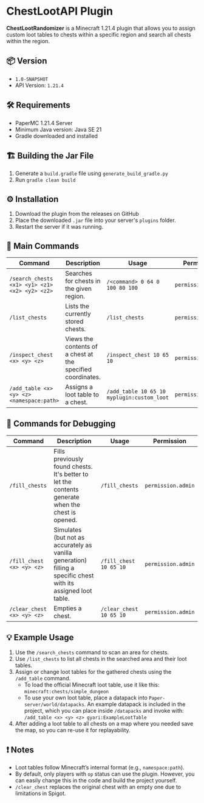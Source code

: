 # ChestLootAPI Plugin

**ChestLootRandomizer** is a Minecraft 1.21.4 plugin that allows you to assign custom loot tables to chests within a specific region and search all chests within the region.

## 📦 Version
- `1.0-SNAPSHOT`
- API Version: `1.21.4`

## 🛠️ Requirements
- PaperMC 1.21.4 Server
- Minimum Java version: Java SE 21
- Gradle downloaded and installed

## 🏗️ Building the Jar File
1. Generate a `build.gradle` file using `generate_build_gradle.py`
2. Run `gradle clean build`

## ⚙️ Installation
1. Download the plugin from the releases on GitHub
2. Place the downloaded `.jar` file into your server's `plugins` folder.
3. Restart the server if it was running.

## 💬 Main Commands

| Command | Description | Usage | Permission |
|---------|-------------|-------|------------|
| `/search_chests <x1> <y1> <z1> <x2> <y2> <z2>` | Searches for chests in the given region. | `/<command> 0 64 0 100 80 100` | `permission.admin` |
| `/list_chests` | Lists the currently stored chests. | `/list_chests` | `permission.admin` |
| `/inspect_chest <x> <y> <z>` | Views the contents of a chest at the specified coordinates. | `/inspect_chest 10 65 10` | `permission.admin` |
| `/add_table <x> <y> <z> <namespace:path>` | Assigns a loot table to a chest. | `/add_table 10 65 10 myplugin:custom_loot` | `permission.admin` |

## 🔧 Commands for Debugging

| Command | Description | Usage | Permission |
|---------|-------------|-------|------------|
| `/fill_chests` | Fills previously found chests. It's better to let the contents generate when the chest is opened. | `/fill_chests` | `permission.admin` |
| `/fill_chest <x> <y> <z>` | Simulates (but not as accurately as vanilla generation) filling a specific chest with its assigned loot table. | `/fill_chest 10 65 10` | `permission.admin` |
| `/clear_chest <x> <y> <z>` | Empties a chest. | `/clear_chest 10 65 10` | `permission.admin` |

## 💡 Example Usage

1. Use the `/search_chests` command to scan an area for chests.
2. Use `/list_chests` to list all chests in the searched area and their loot tables.
3. Assign or change loot tables for the gathered chests using the `/add_table` command.
    - To load the official Minecraft loot table, use it like this: `minecraft:chests/simple_dungeon`
    - To use your own loot table, place a datapack into `Paper-server/world/datapacks`. An example datapack is included in the project, which you can place inside `/datapacks` and invoke with:  
      `/add_table <x> <y> <z> gyari:ExampleLootTable`
4. After adding a loot table to all chests on a map where you needed save the map, so you can re-use it for replayability.

## ❗ Notes
- Loot tables follow Minecraft’s internal format (e.g., `namespace:path`).
- By default, only players with `op` status can use the plugin. However, you can easily change this in the code and build the project yourself.
- `/clear_chest` replaces the original chest with an empty one due to limitations in Spigot.
